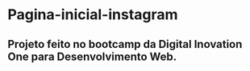 # Pagina-inicial-instagram

## Projeto feito no bootcamp da Digital Inovation One para Desenvolvimento Web.
